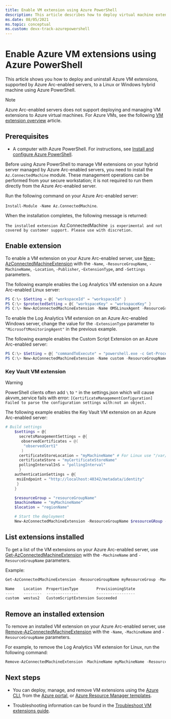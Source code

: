 ```yaml
---
title: Enable VM extension using Azure PowerShell
description: This article describes how to deploy virtual machine extensions to Azure Arc-enabled servers running in hybrid cloud environments using Azure PowerShell.
ms.date: 08/05/2021
ms.topic: conceptual 
ms.custom: devx-track-azurepowershell
---
```


# Enable Azure VM extensions using Azure PowerShell

This article shows you how to deploy and uninstall Azure VM extensions, supported by Azure Arc-enabled servers, to a Linux or Windows hybrid machine using Azure PowerShell.

> [!NOTE]
> Azure Arc-enabled servers does not support deploying and managing VM extensions to Azure virtual machines. For Azure VMs, see the following [VM extension overview](../../virtual-machines/extensions/overview.md) article.

## Prerequisites

- A computer with Azure PowerShell. For instructions, see [Install and configure Azure PowerShell](/powershell/azure/).

Before using Azure PowerShell to manage VM extensions on your hybrid server managed by Azure Arc-enabled servers, you need to install the `Az.ConnectedMachine` module. These management operations can be performed from your secure workstation; it is not required to run them directly from the Azure Arc-enabled server.

Run the following command on your Azure Arc-enabled server:

`Install-Module -Name Az.ConnectedMachine`.

When the installation completes, the following message is returned:

`The installed extension `Az.ConnectedMachine` is experimental and not covered by customer support. Please use with discretion.`

## Enable extension

To enable a VM extension on your Azure Arc-enabled server, use [New-AzConnectedMachineExtension](/powershell/module/az.connectedmachine/new-azconnectedmachineextension) with the `-Name`, `-ResourceGroupName`, `-MachineName`, `-Location`, `-Publisher`, -`ExtensionType`, and `-Settings` parameters.

The following example enables the Log Analytics VM extension on a Azure Arc-enabled Linux server:

```powershell
PS C:\> $Setting = @{ "workspaceId" = "workspaceId" }
PS C:\> $protectedSetting = @{ "workspaceKey" = "workspaceKey" }
PS C:\> New-AzConnectedMachineExtension -Name OMSLinuxAgent -ResourceGroupName "myResourceGroup" -MachineName "myMachine" -Location "eastus" -Publisher "Microsoft.EnterpriseCloud.Monitoring" -Settings $Setting -ProtectedSetting $protectedSetting -ExtensionType "OmsAgentForLinux"
```

To enable the Log Analytics VM extension on an Azure Arc-enabled Windows server, change the value for the `-ExtensionType` parameter to `"MicrosoftMonitoringAgent"` in the previous example.

The following example enables the Custom Script Extension on an Azure Arc-enabled server:

```powershell
PS C:\> $Setting = @{ "commandToExecute" = "powershell.exe -c Get-Process" }
PS C:\> New-AzConnectedMachineExtension -Name custom -ResourceGroupName myResourceGroup -MachineName myMachineName -Location eastus -Publisher "Microsoft.Compute"  -Settings $Setting -ExtensionType CustomScriptExtension
```

### Key Vault VM extension

> [!WARNING]
> PowerShell clients often add `\` to `"` in the settings.json which will cause akvvm_service fails with error: `[CertificateManagementConfiguration] Failed to parse the configuration settings with:not an object.`

The following example enables the Key Vault VM extension on an Azure Arc-enabled server:

```powershell
# Build settings
    $settings = @{
      secretsManagementSettings = @{
       observedCertificates = @(
        "observedCert1"
       )
      certificateStoreLocation = "myMachineName" # For Linux use "/var/lib/waagent/Microsoft.Azure.KeyVault.Store/"
      certificateStore = "myCertificateStoreName"
      pollingIntervalInS = "pollingInterval"
      }
    authenticationSettings = @{
     msiEndpoint = "http://localhost:40342/metadata/identity"
     }
    }

    $resourceGroup = "resourceGroupName"
    $machineName = "myMachineName"
    $location = "regionName"

    # Start the deployment
    New-AzConnectedMachineExtension -ResourceGroupName $resourceGRoup -Location $location -MachineName $machineName -Name "KeyVaultForWindows or KeyVaultforLinux" -Publisher "Microsoft.Azure.KeyVault" -ExtensionType "KeyVaultforWindows or KeyVaultforLinux" -Setting (ConvertTo-Json $settings)
```

## List extensions installed

To get a list of the VM extensions on your Azure Arc-enabled server, use [Get-AzConnectedMachineExtension](/powershell/module/az.connectedmachine/get-azconnectedmachineextension) with the `-MachineName` and `-ResourceGroupName` parameters.

Example:

```powershell
Get-AzConnectedMachineExtension -ResourceGroupName myResourceGroup -MachineName myMachineName

Name    Location  PropertiesType        ProvisioningState
----    --------  --------------        -----------------
custom  westus2   CustomScriptExtension Succeeded
```

## Remove an installed extension

To remove an installed VM extension on your Azure Arc-enabled server, use [Remove-AzConnectedMachineExtension](/powershell/module/az.connectedmachine/remove-azconnectedmachineextension) with the `-Name`, `-MachineName` and `-ResourceGroupName` parameters.

For example, to remove the Log Analytics VM extension for Linux, run the following command:

```powershell
Remove-AzConnectedMachineExtension -MachineName myMachineName -ResourceGroupName myResourceGroup -Name OmsAgentforLinux
```

## Next steps

- You can deploy, manage, and remove VM extensions using the [Azure CLI](manage-vm-extensions-cli.md), from the [Azure portal](manage-vm-extensions-portal.md), or [Azure Resource Manager templates](manage-vm-extensions-template.md).

- Troubleshooting information can be found in the [Troubleshoot VM extensions guide](troubleshoot-vm-extensions.md).
